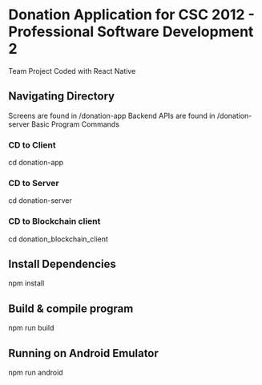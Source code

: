 # Donation Application for CSC 2012 - Professional Software Development 2 

Team Project Coded with React Native

## Navigating Directory

Screens are found in /donation-app
Backend APIs are found in /donation-server
Basic Program Commands

### CD to Client

cd donation-app

### CD to Server

cd donation-server

### CD to Blockchain client

cd donation_blockchain_client

## Install Dependencies

npm install

## Build & compile program

npm run build

## Running on Android Emulator

npm run android
